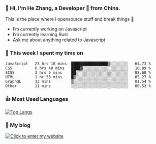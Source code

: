 ### 👋 Hi, I'm He Zhang, a Developer 🚀 from China.

This is the place where I opensource stuff and break things :rofl:

- I’m currently working on Javascript
- I’m currently learning Rust
- Ask me about anything related to Javascript

### 💪 This week I spent my time on 
<!--START_SECTION:waka-->

```text
JavaScript   23 hrs 18 mins  ████████████████▒░░░░░░░░   64.73 %
CSS          6 hrs 48 mins   ████▓░░░░░░░░░░░░░░░░░░░░   18.89 %
SCSS         3 hrs 5 mins    ██░░░░░░░░░░░░░░░░░░░░░░░   08.60 %
HTML         1 hr 53 mins    █▒░░░░░░░░░░░░░░░░░░░░░░░   05.27 %
GraphQL      33 mins         ▒░░░░░░░░░░░░░░░░░░░░░░░░   01.54 %
Other        11 mins         ░░░░░░░░░░░░░░░░░░░░░░░░░   00.53 %
```

<!--END_SECTION:waka-->

### 👍 Most Used Languages
[![Top Langs](https://github-readme-stats.vercel.app/api/top-langs/?username=zhanghecool&layout=compact)](https://zhanghe.cool)

### 🌈 My blog 
[![Click to enter my website](https://cdn.jsdelivr.net/gh/zhanghecool/assets/images/gif/zhanghecools.gif)](https://zhanghe.cool)
